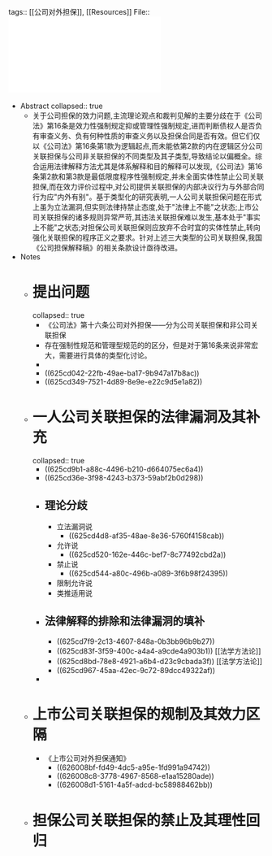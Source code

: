 tags:: [[公司对外担保]], [[Resources]]
File:: ![公司关联担保三大类型的效力解释_曾大鹏.pdf](../assets/公司关联担保三大类型的效力解释_曾大鹏_1650248692903_0.pdf)

- Abstract
  collapsed:: true
	- 关于公司担保的效力问题,主流理论观点和裁判见解的主要分歧在于《公司法》第16条是效力性强制规定抑或管理性强制规定,进而判断债权人是否负有审查义务、负有何种性质的审查义务以及担保合同是否有效。但它们仅以《公司法》第16条第1款为逻辑起点,而未能依第2款的内在逻辑区分公司关联担保与公司非关联担保的不同类型及其子类型,导致结论以偏概全。综合运用法律解释方法尤其是体系解释和目的解释可以发现,《公司法》第16条第2款和第3款是最低限度程序性强制规定,并未全面实体性禁止公司关联担保,而在效力评价过程中,对公司提供关联担保的内部决议行为与外部合同行为应"内外有别"。基于类型化的研究表明,一人公司关联担保问题在形式上虽为立法漏洞,但实则法律持禁止态度,处于"法律上不能"之状态;上市公司关联担保的诸多规则异常严苛,其违法关联担保难以发生,基本处于"事实上不能"之状态;对担保公司关联担保则应放弃不合时宜的实体性禁止,转向强化关联担保的程序正义之要求。针对上述三大类型的公司关联担保,我国《公司担保解释稿》的相关条款设计亟待改进。
- Notes
	- # 提出问题
	  collapsed:: true
		- 《公司法》第十六条公司对外担保——分为公司关联担保和非公司关联担保
		- 存在强制性规范和管理型规范的的区分，但是对于第16条来说非常宏大，需要进行具体的类型化讨论。
		-
		- ((625cd042-22fb-49ae-ba17-9b947a17b8ac))
		- ((625cd349-7521-4d89-8e9e-e22c9d5e1a82))
	- # 一人公司关联担保的法律漏洞及其补充
	  collapsed:: true
		- ((625cd9b1-a88c-4496-b210-d664075ec6a4))
		- ((625cd36e-3f98-4243-b373-59abf2b0d298))
		- ## 理论分歧
			- 立法漏洞说
				- ((625cd4d8-af35-48ae-8e36-5760f4158cab))
			- 允许说
				- ((625cd520-162e-446c-bef7-8c77492cbd2a))
			- 禁止说
				- ((625cd544-a80c-496b-a089-3f6b98f24395))
			- 限制允许说
			- 类推适用说
		- ## 法律解释的排除和法律漏洞的填补
			- ((625cd7f9-2c13-4607-848a-0b3bb96b9b27))
			- ((625cd83f-3f59-400c-a4a4-a9cde4a903b1))
			  [[法学方法论]]
			- ((625cd8bd-78e8-4921-a6b4-d23c9cbada3f))
			  [[法学方法论]]
			- ((625cd967-45aa-42ec-9c72-89dcc49322af))
		-
	- # 上市公司关联担保的规制及其效力区隔
		- 《上市公司对外担保通知》
			- ((626008bf-fd49-4dc5-a95e-1fd991a94742))
			- ((626008c8-3778-4967-8568-e1aa15280ade))
			- ((626008d1-5161-4a5f-adcd-bc58988462bb))
	- # 担保公司关联担保的禁止及其理性回归